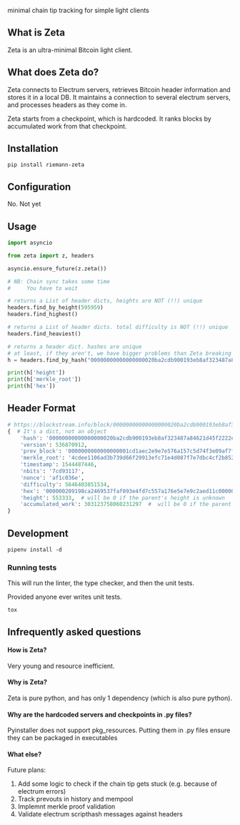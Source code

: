 minimal chain tip tracking for simple light clients

## What is Zeta

Zeta is an ultra-minimal Bitcoin light client.


## What does Zeta do?

Zeta connects to Electrum servers, retrieves Bitcoin header information and stores it in a local DB. It maintains a connection to several electrum servers, and processes headers as they come in.

Zeta starts from a checkpoint, which is hardcoded. It ranks blocks by accumulated work from that checkpoint.


## Installation

```
pip install riemann-zeta
```

## Configuration

No. Not yet


## Usage

```python
import asyncio

from zeta import z, headers

asyncio.ensure_future(z.zeta())

# NB: Chain sync takes some time
#     You have to wait

# returns a List of header dicts, heights are NOT (!!) unique
headers.find_by_height(595959)  
headers.find_highest()

# returns a List of header dicts. total difficulty is NOT (!!) unique
headers.find_heaviest()

# returns a header dict. hashes are unique
# at least, if they aren't, we have bigger problems than Zeta breaking
h = headers.find_by_hash("00000000000000000020ba2cdb900193eb8af323487a84621d45f2222e01f8c6")

print(h['height'])
print(h['merkle_root'])
print(h['hex'])
```


## Header Format

``` python
# https://blockstream.info/block/00000000000000000020ba2cdb900193eb8af323487a84621d45f2222e01f8c6
{  # It's a dict, not an object
    'hash': '00000000000000000020ba2cdb900193eb8af323487a84621d45f2222e01f8c6',
    'version': 536870912,
    'prev_block': '0000000000000000001cd1aec2e9e7e576a157c5d74f3e09af7f536924ca9891',
    'merkle_root': '4cdee1106ad3b739d66f29913efc71e4d087f7e7dbc4cf2b852532e078b43b1d',
    'timestamp': 1544487446,
    'nbits': '7cd93117',
    'nonce': 'af1c036e',
    'difficulty': 5646403851534,
    'hex': '000000209198ca2469537faf093e4fd7c557a176e5e7e9c2aed11c0000000000000000004cdee1106ad3b739d66f29913efc71e4d087f7e7dbc4cf2b852532e078b43b1d16020f5c7cd93117af1c036e',
    'height': 553333,  # will be 0 if the parent's height is unknown
    'accumulated_work': 303123758060231297  #  will be 0 if the parent's accumulated_work is unknown
}
```

## Development

```
pipenv install -d
```

### Running tests

This will run the linter, the type checker, and then the unit tests.

Provided anyone ever writes unit tests.

```
tox
```

## Infrequently asked questions

#### How is Zeta?

Very young and resource inefficient.

#### Why is Zeta?

Zeta is pure python, and has only 1 dependency (which is also pure python).

#### Why are the hardcoded servers and checkpoints in .py files?

Pyinstaller does not support pkg_resources. Putting them in .py files ensure they can be packaged in executables

#### What else?

Future plans:
1. Add some logic to check if the chain tip gets stuck (e.g. because of electrum errors)
1. Track prevouts in history and mempool
1. Implemnt merkle proof validation
1. Validate electrum scripthash messages against headers
